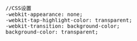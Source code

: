 <pre>
//CSS设置
-webkit-appearance: none;
-webkit-tap-highlight-color: transparent;
-webkit-transition: background-color;
background-color: transparent;
</pre>